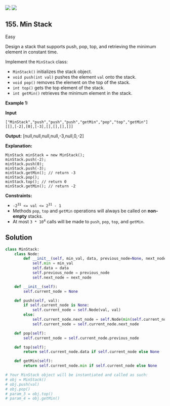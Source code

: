 [![](https://img.shields.io/github/stars/LeetCode-in-Python/LeetCode-in-Python?label=Stars&style=flat-square)](https://github.com/LeetCode-in-Python/LeetCode-in-Python)
[![](https://img.shields.io/github/forks/LeetCode-in-Python/LeetCode-in-Python?label=Fork%20me%20on%20GitHub%20&style=flat-square)](https://github.com/LeetCode-in-Python/LeetCode-in-Python/fork)

## 155\. Min Stack

Easy

Design a stack that supports push, pop, top, and retrieving the minimum element in constant time.

Implement the `MinStack` class:

*   `MinStack()` initializes the stack object.
*   `void push(int val)` pushes the element `val` onto the stack.
*   `void pop()` removes the element on the top of the stack.
*   `int top()` gets the top element of the stack.
*   `int getMin()` retrieves the minimum element in the stack.

**Example 1:**

**Input**

    ["MinStack","push","push","push","getMin","pop","top","getMin"]
    [[],[-2],[0],[-3],[],[],[],[]]

**Output:** [null,null,null,null,-3,null,0,-2]

**Explanation:**

    MinStack minStack = new MinStack();
    minStack.push(-2);
    minStack.push(0);
    minStack.push(-3);
    minStack.getMin(); // return -3
    minStack.pop();
    minStack.top(); // return 0
    minStack.getMin(); // return -2 

**Constraints:**

*   <code>-2<sup>31</sup> <= val <= 2<sup>31</sup> - 1</code>
*   Methods `pop`, `top` and `getMin` operations will always be called on **non-empty** stacks.
*   At most <code>3 * 10<sup>4</sup></code> calls will be made to `push`, `pop`, `top`, and `getMin`.



## Solution

```python
class MinStack:
    class Node:
        def __init__(self, min_val, data, previous_node=None, next_node=None):
            self.min = min_val
            self.data = data
            self.previous_node = previous_node
            self.next_node = next_node

    def __init__(self):
        self.current_node = None

    def push(self, val):
        if self.current_node is None:
            self.current_node = self.Node(val, val)
        else:
            self.current_node.next_node = self.Node(min(self.current_node.min, val), val, self.current_node)
            self.current_node = self.current_node.next_node

    def pop(self):
        self.current_node = self.current_node.previous_node

    def top(self):
        return self.current_node.data if self.current_node else None

    def getMin(self):
        return self.current_node.min if self.current_node else None

# Your MinStack object will be instantiated and called as such:
# obj = MinStack()
# obj.push(val)
# obj.pop()
# param_3 = obj.top()
# param_4 = obj.getMin()
```